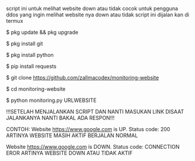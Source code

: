 script ini untuk melihat website down atau tidak cocok untuk pengguna ddos yang ingin melihat website nya down atau tidak
script ini dijalan kan di termux

$ pkg update && pkg upgrade

$ pkg install git

$ pkg install python

$ pip install requests

$ git clone https://github.com/zallmacodex/monitoring-website

$ cd monitoring-website

$ python monitoring.py URLWEBSITE



!!!SETELAH MENJALANKAN SCRIPT DAN NANTI MASUKAN LINK DISAAT JALANKANYA NANTI BAKAL ADA RESPON!!!

CONTOH:
Website https://www.google.com is UP. Status code: 200
ARTINYA WEBSITE MASIH AKTIF BERJALAN NORMAL

Website https://www.google.com is DOWN. Status code: CONNECTION EROR
ARTINYA WEBSITE DOWN ATAU TIDAK AKTIF
